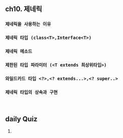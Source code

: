 ## ch10. 제네릭
### `제네릭을 사용하는 이유`
### `제네릭 타입 (class<T>,Interface<T>)`
### `제네릭 메소드`
### `제한된 타입 파라미터 (<T extends 최상위타입>)`
### `와일드카드 타입 <?>,<? extends...>,<? super..>`
### `제네릭 타입의 상속과 구현`

<br>

## daily Quiz

1.